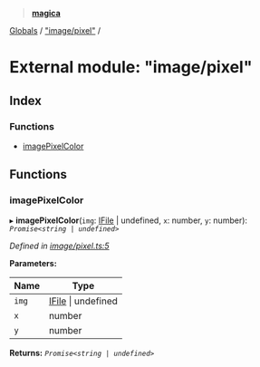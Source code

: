 > **[magica](../README.md)**

[Globals](../README.md) / ["image/pixel"](_image_pixel_.md) /

# External module: "image/pixel"

## Index

### Functions

* [imagePixelColor](_image_pixel_.md#imagepixelcolor)

## Functions

###  imagePixelColor

▸ **imagePixelColor**(`img`: [IFile](../interfaces/_types_.ifile.md) | undefined, `x`: number, `y`: number): *`Promise<string | undefined>`*

*Defined in [image/pixel.ts:5](https://github.com/cancerberoSgx/magica/blob/b406772/src/image/pixel.ts#L5)*

**Parameters:**

Name | Type |
------ | ------ |
`img` | [IFile](../interfaces/_types_.ifile.md) \| undefined |
`x` | number |
`y` | number |

**Returns:** *`Promise<string | undefined>`*